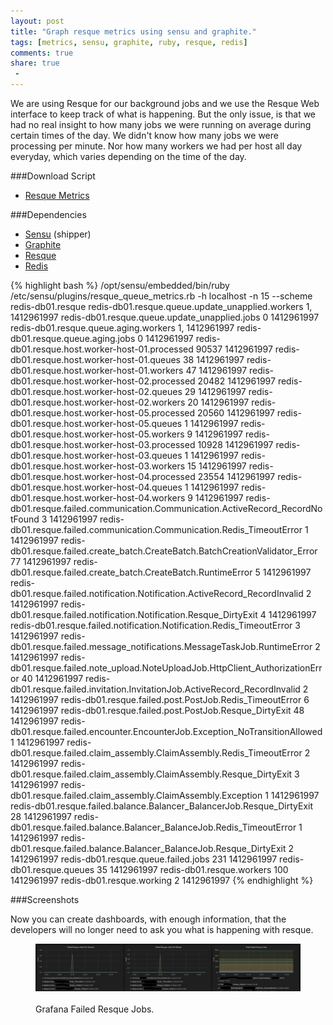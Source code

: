 ```yaml
---
layout: post
title: "Graph resque metrics using sensu and graphite."
tags: [metrics, sensu, graphite, ruby, resque, redis]
comments: true
share: true
 -
---
```

We are using Resque for our background jobs and we use the Resque Web interface
to keep track of what is happening. But the only issue, is that we had no
real insight to how many jobs we were running on average during certain times
of the day. We didn't know how many jobs we were processing per minute. Nor how 
many workers we had per host all day everyday, which varies depending on the time
of the day.


###Download Script

* [Resque Metrics](https://github.com/linuxdynasty/Linuxdynasty/blob/master/scripts/sensu/metrics/resque_queue_metrics.rb)

###Dependencies
* [Sensu](http://sensuapp.org/) (shipper)
* [Graphite](http://graphite.wikidot.com/)
* [Resque](https://github.com/resque/resque)
* [Redis](http://redis.io/)


{% highlight bash %}
/opt/sensu/embedded/bin/ruby /etc/sensu/plugins/resque_queue_metrics.rb  -h localhost -n 15 --scheme redis-db01.resque
redis-db01.resque.queue.update_unapplied.workers 1, 1412961997
redis-db01.resque.queue.update_unapplied.jobs 0 1412961997
redis-db01.resque.queue.aging.workers 1, 1412961997
redis-db01.resque.queue.aging.jobs 0 1412961997
redis-db01.resque.host.worker-host-01.processed 90537 1412961997
redis-db01.resque.host.worker-host-01.queues 38 1412961997
redis-db01.resque.host.worker-host-01.workers 47 1412961997
redis-db01.resque.host.worker-host-02.processed 20482 1412961997
redis-db01.resque.host.worker-host-02.queues 29 1412961997
redis-db01.resque.host.worker-host-02.workers 20 1412961997
redis-db01.resque.host.worker-host-05.processed 20560 1412961997
redis-db01.resque.host.worker-host-05.queues 1 1412961997
redis-db01.resque.host.worker-host-05.workers 9 1412961997
redis-db01.resque.host.worker-host-03.processed 10928 1412961997
redis-db01.resque.host.worker-host-03.queues 1 1412961997
redis-db01.resque.host.worker-host-03.workers 15 1412961997
redis-db01.resque.host.worker-host-04.processed 23554 1412961997
redis-db01.resque.host.worker-host-04.queues 1 1412961997
redis-db01.resque.host.worker-host-04.workers 9 1412961997
redis-db01.resque.failed.communication.Communication.ActiveRecord_RecordNotFound 3 1412961997
redis-db01.resque.failed.communication.Communication.Redis_TimeoutError 1 1412961997
redis-db01.resque.failed.create_batch.CreateBatch.BatchCreationValidator_Error 77 1412961997
redis-db01.resque.failed.create_batch.CreateBatch.RuntimeError 5 1412961997
redis-db01.resque.failed.notification.Notification.ActiveRecord_RecordInvalid 2 1412961997
redis-db01.resque.failed.notification.Notification.Resque_DirtyExit 4 1412961997
redis-db01.resque.failed.notification.Notification.Redis_TimeoutError 3 1412961997
redis-db01.resque.failed.message_notifications.MessageTaskJob.RuntimeError 2 1412961997
redis-db01.resque.failed.note_upload.NoteUploadJob.HttpClient_AuthorizationError 40 1412961997
redis-db01.resque.failed.invitation.InvitationJob.ActiveRecord_RecordInvalid 2 1412961997
redis-db01.resque.failed.post.PostJob.Redis_TimeoutError 6 1412961997
redis-db01.resque.failed.post.PostJob.Resque_DirtyExit 48 1412961997
redis-db01.resque.failed.encounter.EncounterJob.Exception_NoTransitionAllowed 1 1412961997
redis-db01.resque.failed.claim_assembly.ClaimAssembly.Redis_TimeoutError 2 1412961997
redis-db01.resque.failed.claim_assembly.ClaimAssembly.Resque_DirtyExit 3 1412961997
redis-db01.resque.failed.claim_assembly.ClaimAssembly.Exception 1 1412961997
redis-db01.resque.failed.balance.Balancer_BalancerJob.Resque_DirtyExit 28 1412961997
redis-db01.resque.failed.balance.Balancer_BalanceJob.Redis_TimeoutError 1 1412961997
redis-db01.resque.failed.balance.Balancer_BalanceJob.Resque_DirtyExit 2 1412961997
redis-db01.resque.queue.failed.jobs   231 1412961997
redis-db01.resque.queues  35  1412961997
redis-db01.resque.workers 100 1412961997
redis-db01.resque.working 2   1412961997
{% endhighlight %}

###Screenshots

Now you can create dashboards, with enough information, that the developers
will no longer need to ask you what is happening with resque.

<figure class="half">
    <img src="assets/failed_resque_jobs.png" alt="">
    <img src="assets/resque_jobs1.png" alt="">
    <figcaption>Grafana Failed Resque Jobs.</figcaption>
</figure>

